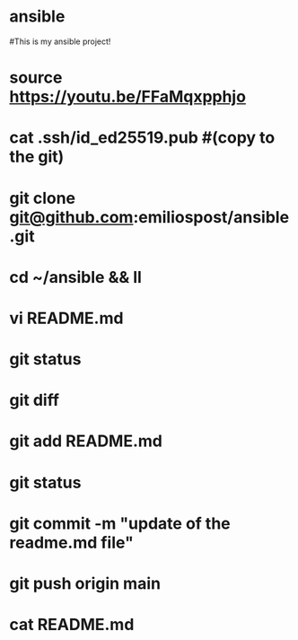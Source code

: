 # ansible
#This is my ansible project!
# source https://youtu.be/FFaMqxpphjo
# cat .ssh/id_ed25519.pub #(copy to the git)
# git clone git@github.com:emiliospost/ansible.git
#
# cd ~/ansible && ll
# vi README.md 
# git status
# git diff
# git add README.md
# git status
# git commit -m "update of the readme.md file"
# git push origin main
# cat README.md
